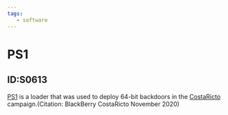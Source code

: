 ```yaml
---
tags:
   - software
---
```

# PS1
## ID:S0613
[PS1](/mitre/software/S0613) is a loader that was used to deploy 64-bit backdoors in the [CostaRicto](/mitre/groups/G0132) campaign.(Citation: BlackBerry CostaRicto November 2020)
